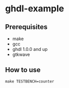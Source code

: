 # ghdl-example

## Prerequisites

* make
* gcc
* ghdl 1.0.0 and up
* gtkwave

## How to use

`make TESTBENCH=counter`

